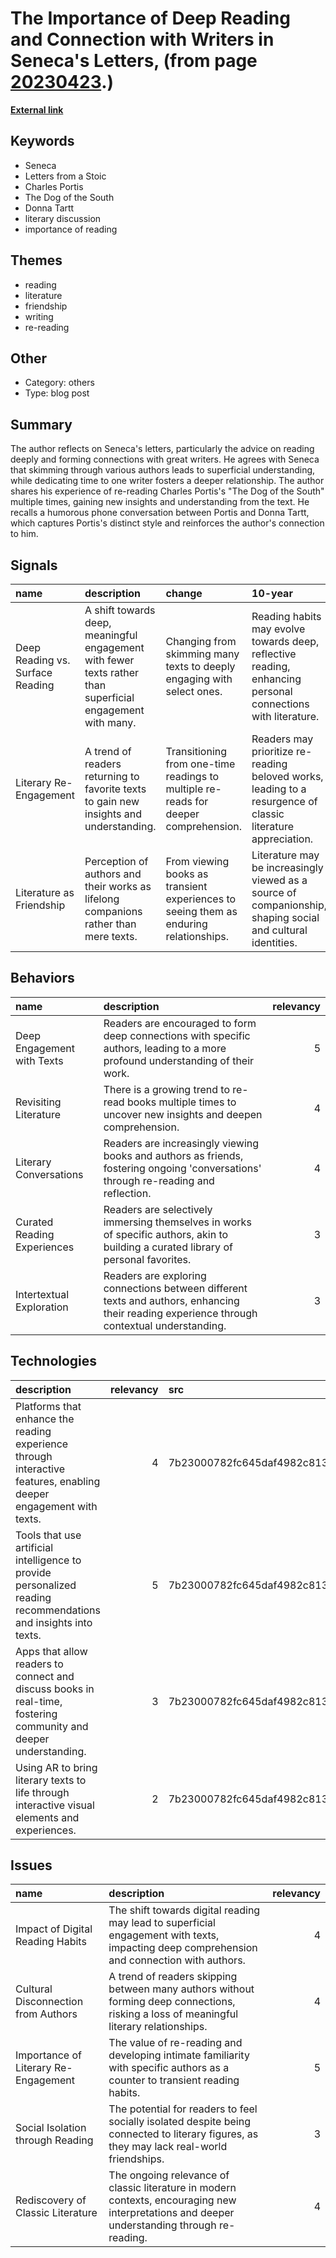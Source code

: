 # __The Importance of Deep Reading and Connection with Writers in Seneca's Letters__, (from page [20230423](https://kghosh.substack.com/p/20230423).)

__[External link](https://austinkleon.com/2023/04/19/seneca-on-reading/?utm_source=substack&utm_medium=email)__



## Keywords

* Seneca
* Letters from a Stoic
* Charles Portis
* The Dog of the South
* Donna Tartt
* literary discussion
* importance of reading

## Themes

* reading
* literature
* friendship
* writing
* re-reading

## Other

* Category: others
* Type: blog post

## Summary

The author reflects on Seneca's letters, particularly the advice on reading deeply and forming connections with great writers. He agrees with Seneca that skimming through various authors leads to superficial understanding, while dedicating time to one writer fosters a deeper relationship. The author shares his experience of re-reading Charles Portis's "The Dog of the South" multiple times, gaining new insights and understanding from the text. He recalls a humorous phone conversation between Portis and Donna Tartt, which captures Portis's distinct style and reinforces the author's connection to him.

## Signals

| name                             | description                                                                                                | change                                                                                | 10-year                                                                                                      | driving-force                                                                                   |   relevancy |
|:---------------------------------|:-----------------------------------------------------------------------------------------------------------|:--------------------------------------------------------------------------------------|:-------------------------------------------------------------------------------------------------------------|:------------------------------------------------------------------------------------------------|------------:|
| Deep Reading vs. Surface Reading | A shift towards deep, meaningful engagement with fewer texts rather than superficial engagement with many. | Changing from skimming many texts to deeply engaging with select ones.                | Reading habits may evolve towards deep, reflective reading, enhancing personal connections with literature.  | The desire for genuine understanding and connection in an increasingly superficial digital age. |           4 |
| Literary Re-Engagement           | A trend of readers returning to favorite texts to gain new insights and understanding.                     | Transitioning from one-time readings to multiple re-reads for deeper comprehension.   | Readers may prioritize re-reading beloved works, leading to a resurgence of classic literature appreciation. | The recognition that familiarity with texts can lead to richer interpretations and insights.    |           3 |
| Literature as Friendship         | Perception of authors and their works as lifelong companions rather than mere texts.                       | From viewing books as transient experiences to seeing them as enduring relationships. | Literature may be increasingly viewed as a source of companionship, shaping social and cultural identities.  | The human need for connection and understanding in a fragmented world.                          |           4 |

## Behaviors

| name                        | description                                                                                                                                 |   relevancy |
|:----------------------------|:--------------------------------------------------------------------------------------------------------------------------------------------|------------:|
| Deep Engagement with Texts  | Readers are encouraged to form deep connections with specific authors, leading to a more profound understanding of their work.              |           5 |
| Revisiting Literature       | There is a growing trend to re-read books multiple times to uncover new insights and deepen comprehension.                                  |           4 |
| Literary Conversations      | Readers are increasingly viewing books and authors as friends, fostering ongoing 'conversations' through re-reading and reflection.         |           4 |
| Curated Reading Experiences | Readers are selectively immersing themselves in works of specific authors, akin to building a curated library of personal favorites.        |           3 |
| Intertextual Exploration    | Readers are exploring connections between different texts and authors, enhancing their reading experience through contextual understanding. |           3 |

## Technologies

| description                                                                                                        |   relevancy | src                              |
|:-------------------------------------------------------------------------------------------------------------------|------------:|:---------------------------------|
| Platforms that enhance the reading experience through interactive features, enabling deeper engagement with texts. |           4 | 7b23000782fc645daf4982c81398afe5 |
| Tools that use artificial intelligence to provide personalized reading recommendations and insights into texts.    |           5 | 7b23000782fc645daf4982c81398afe5 |
| Apps that allow readers to connect and discuss books in real-time, fostering community and deeper understanding.   |           3 | 7b23000782fc645daf4982c81398afe5 |
| Using AR to bring literary texts to life through interactive visual elements and experiences.                      |           2 | 7b23000782fc645daf4982c81398afe5 |

## Issues

| name                                 | description                                                                                                                                  |   relevancy |
|:-------------------------------------|:---------------------------------------------------------------------------------------------------------------------------------------------|------------:|
| Impact of Digital Reading Habits     | The shift towards digital reading may lead to superficial engagement with texts, impacting deep comprehension and connection with authors.   |           4 |
| Cultural Disconnection from Authors  | A trend of readers skipping between many authors without forming deep connections, risking a loss of meaningful literary relationships.      |           4 |
| Importance of Literary Re-Engagement | The value of re-reading and developing intimate familiarity with specific authors as a counter to transient reading habits.                  |           5 |
| Social Isolation through Reading     | The potential for readers to feel socially isolated despite being connected to literary figures, as they may lack real-world friendships.    |           3 |
| Rediscovery of Classic Literature    | The ongoing relevance of classic literature in modern contexts, encouraging new interpretations and deeper understanding through re-reading. |           4 |
